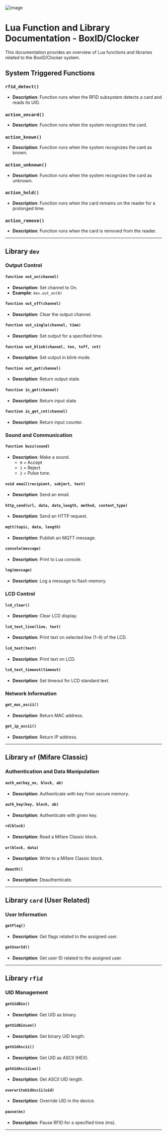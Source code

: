 
![image](https://github.com/user-attachments/assets/99194d8e-dc7e-4195-a938-89aa0f0cdae8)


# Lua Function and Library Documentation - BoxID/Clocker

This documentation provides an overview of Lua functions and libraries related to the BoxID/Clocker system.

## System Triggered Functions

### `rfid_detect()`
- **Description**: Function runs when the RFID subsystem detects a card and reads its UID.

### `action_oncard()`
- **Description**: Function runs when the system recognizes the card.

### `action_known()`
- **Description**: Function runs when the system recognizes the card as known.

### `action_unknown()`
- **Description**: Function runs when the system recognizes the card as unknown.

### `action_hold()`
- **Description**: Function runs when the card remains on the reader for a prolonged time.

### `action_remove()`
- **Description**: Function runs when the card is removed from the reader.

---

## Library `dev`

### Output Control

#### `function out_on(channel)`
- **Description**: Set channel to On.
- **Example**: `dev.out_on(0)`

#### `function out_off(channel)`
- **Description**: Clear the output channel.

#### `function out_single(channel, time)`
- **Description**: Set output for a specified time.

#### `function out_blink(channel, ton, toff, cnt)`
- **Description**: Set output in blink mode.

#### `function out_get(channel)`
- **Description**: Return output state.

#### `function in_get(channel)`
- **Description**: Return input state.

#### `function in_get_cnt(channel)`
- **Description**: Return input counter.

### Sound and Communication

#### `function buzz(sound)`
- **Description**: Make a sound. 
  - `0` = Accept 
  - `1` = Reject 
  - `2` = Pulse tone.

#### `void email(recipient, subject, text)`
- **Description**: Send an email.

#### `http_send(url, data, data_length, method, content_type)`
- **Description**: Send an HTTP request.

#### `mqtt(topic, data, length)`
- **Description**: Publish an MQTT message.

#### `console(message)`
- **Description**: Print to Lua console.

#### `log(message)`
- **Description**: Log a message to flash memory.

### LCD Control

#### `lcd_clear()`
- **Description**: Clear LCD display.

#### `lcd_text_line(line, text)`
- **Description**: Print text on selected line (1-4) of the LCD.

#### `lcd_text(text)`
- **Description**: Print text on LCD.

#### `lcd_text_timeout(timeout)`
- **Description**: Set timeout for LCD standard text.

### Network Information

#### `get_mac_ascii()`
- **Description**: Return MAC address.

#### `get_ip_ascii()`
- **Description**: Return IP address.

---

## Library `mf` (Mifare Classic)

### Authentication and Data Manipulation

#### `auth_ee(key_no, block, ab)`
- **Description**: Authenticate with key from secure memory.

#### `auth_key(key, block, ab)`
- **Description**: Authenticate with given key.

#### `rd(block)`
- **Description**: Read a Mifare Classic block.

#### `wr(block, data)`
- **Description**: Write to a Mifare Classic block.

#### `deauth()`
- **Description**: Deauthenticate.

---

## Library `card` (User Related)

### User Information

#### `getFlag()`
- **Description**: Get flags related to the assigned user.

#### `getUserId()`
- **Description**: Get user ID related to the assigned user.

---

## Library `rfid`

### UID Management

#### `getUidBin()`
- **Description**: Get UID as binary.

#### `getUidBinLen()`
- **Description**: Get binary UID length.

#### `getUidAscii()`
- **Description**: Get UID as ASCII (HEX).

#### `getUidAsciiLen()`
- **Description**: Get ASCII UID length.

#### `overwriteUidAscii(uid)`
- **Description**: Override UID in the device.

#### `pause(ms)`
- **Description**: Pause RFID for a specified time (ms).

---

